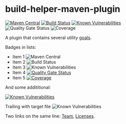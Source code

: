 # build-helper-maven-plugin
[![Maven Central](https://img.shields.io/maven-central/v/com.github.robtimus/build-helper-maven-plugin)](https://search.maven.org/artifact/com.github.robtimus/build-helper-maven-plugin)
[![Build Status](https://github.com/robtimus/build-helper-maven-plugin/actions/workflows/build.yml/badge.svg)](https://github.com/robtimus/build-helper-maven-plugin/actions/workflows/build.yml)
[![Known Vulnerabilities](https://snyk.io/test/github/robtimus/build-helper-maven-plugin/badge.svg)](https://snyk.io/test/github/robtimus/build-helper-maven-plugin)
![Quality Gate Status](https://sonarcloud.io/api/project_badges/measure?project=com.github.robtimus%3Abuild-helper-maven-plugin&metric=alert_status)
![Coverage](https://sonarcloud.io/api/project_badges/measure?project=com.github.robtimus%3Abuild-helper-maven-plugin&metric=coverage)

A plugin that contains several utility [goals](https://robtimus.github.io/build-helper-maven-plugin/plugin-info.html).

Badges in lists:
* Item 1 ![Maven Central](https://img.shields.io/maven-central/v/com.github.robtimus/build-helper-maven-plugin)
* Item 2 ![Build Status](https://github.com/robtimus/build-helper-maven-plugin/actions/workflows/build.yml/badge.svg)
* Item 3 ![Known Vulnerabilities](https://snyk.io/test/github/robtimus/build-helper-maven-plugin/badge.svg)
* Item 4 [![Quality Gate Status](https://sonarcloud.io/api/project_badges/measure?project=com.github.robtimus%3Abuild-helper-maven-plugin&metric=alert_status)](https://sonarcloud.io/summary/overall?id=com.github.robtimus%3Abuild-helper-maven-plugin)
* Item 5 [![Coverage](https://sonarcloud.io/api/project_badges/measure?project=com.github.robtimus%3Abuild-helper-maven-plugin&metric=coverage)](https://sonarcloud.io/summary/overall?id=com.github.robtimus%3Abuild-helper-maven-plugin)

And some addititional:

[![Known Vulnerabilities](https://snyk.io/test/github/robtimus/build-helper-maven-plugin/badge.svg?targetFile=pom.xml)](https://snyk.io/test/github/robtimus/build-helper-maven-plugin?targetFile=pom.xml)

Trailing with target file ![Known Vulnerabilities](https://snyk.io/test/github/robtimus/build-helper-maven-plugin/badge.svg?targetFile=pom.xml)

Two links on the same line: [Team](https://robtimus.github.io/build-helper-maven-plugin/team.html), [Licenses](https://robtimus.github.io/build-helper-maven-plugin/licenses.html).
